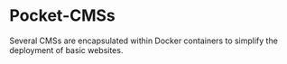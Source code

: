 # Pocket-CMSs
Several CMSs are encapsulated within Docker containers to simplify the deployment of basic websites.
